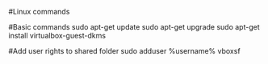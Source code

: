 #Linux commands

#Basic commands
sudo apt-get update
sudo apt-get upgrade
sudo apt-get install virtualbox-guest-dkms 

#Add user rights to shared folder
sudo adduser %username% vboxsf
